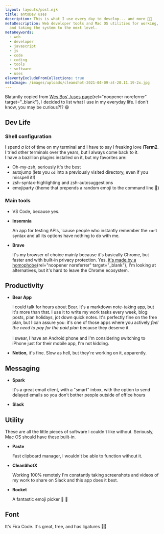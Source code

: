 ```yaml
---
layout: layouts/post.njk
title: antoDev uses
description: This is what I use every day to develop... and more 💪🏻
metaDescription: Web developer tools and Mac OS utilities for working, blogging
  and taking the system to the next level.
metaKeywords:
  - web
  - developer
  - javascript
  - js
  - code
  - coding
  - tools
  - software
  - uses
eleventyExcludeFromCollections: true
metaImage: /images/uploads/cleanshot-2021-04-09-at-20.11.19-2x.jpg
---
```

Blatantly copied from [Wes Bos' /uses page](https://wesbos.com/uses){rel="noopener noreferrer" target="_blank"}, I decided to list what I use in my everyday life. I don't know, you may be curious?!? 😆

## Dev Life

### Shell configuration

I spend *a lot* of time on my terminal and I have to say I freaking love **iTerm2**. I tried other terminals over the years, but I always come back to it.\
I have a bazillion plugins installed on it, but my favorites are:

* Oh-my-zsh, seriously it's the best
* autojump (lets you `cd` into a previously visited directory, even if you misspell it!)
* zsh-syntax-highlighting and zsh-autosuggestions
* emojiparty (theme that prepends a random emoji to the command line 🥳)

### Main tools

* VS Code, because yes.
* **Insomnia**

  An app for testing APIs, 'cause people who instantly remember the `curl` syntax and all its options have nothing to do with me.
* **Brave**

  It's my browser of choice mainly because it's basically Chrome, but faster and with built-in privacy protection. Yes, [it's made by a homophobe](https://www.reuters.com/article/us-mozilla-ceo-resignation-idUSBREA321Y320140403){rel="noopener noreferrer" target="_blank"}, I'm looking at alternatives, but it's hard to leave the Chrome ecosystem.

## Productivity

* **Bear App**

  I could talk for hours about Bear. It's a markdown note-taking app, but it's more than that. I use it to write my work tasks every week, blog posts, plan holidays, jot down quick notes. It's perfectly fine on the free plan, but I can assure you: it's one of those apps where you actively *feel the need to pay for the paid plan* because they deserve it. \
  \
  I swear, I have an Android phone and I'm considering switching to iPhone just for their mobile app, I'm not kidding.
* **Notion**, it's fine. Slow as hell, but they're working on it, apparently.

## Messaging

* **Spark**

  It's a great email client, with a "smart" inbox, with the option to send delayed emails so you don't bother people outside of office hours
* **Slack**

## Utility

These are all the little pieces of software I couldn't like without. Seriously, Mac OS should have these built-in.

* **Paste**

  Fast clipboard manager, I wouldn't be able to function without it.
* **CleanShotX**

  Working 100% remotely I'm constantly taking screenshots and videos of my work to share on Slack and this app does it best.
* **Rocket**

  A fantastic emoji picker 🚀 💯

## Font

It's Fira Code. It's great, free, and has ligatures 💅🏻